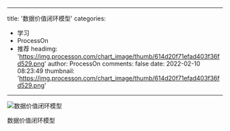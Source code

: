 
---
title: '数据价值闭环模型'
categories: 
 - 学习
 - ProcessOn
 - 推荐
headimg: 'https://img.processon.com/chart_image/thumb/614d20f71efad403f36fd529.png'
author: ProcessOn
comments: false
date: 2022-02-10 08:23:49
thumbnail: 'https://img.processon.com/chart_image/thumb/614d20f71efad403f36fd529.png'
---

<div>   
<img class="thumb" alt="数据价值闭环模型" src="https://img.processon.com/chart_image/thumb/614d20f71efad403f36fd529.png" referrerpolicy="no-referrer">
<p>数据价值闭环模型</p>  
</div>
            